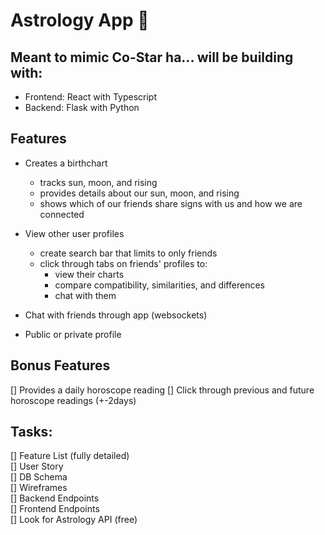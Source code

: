 # Astrology App 🔆

## Meant to mimic Co-Star ha... will be building with:

- Frontend: React with Typescript
- Backend: Flask with Python


## Features

- Creates a birthchart
    - tracks sun, moon, and rising 
    - provides details about our sun, moon, and rising
    - shows which of our friends share signs with us and how we are connected

- View other user profiles
    - create search bar that limits to only friends
    - click through tabs on friends' profiles to:
        * view their charts 
        * compare compatibility, similarities, and differences
        * chat with them

- Chat with friends through app (websockets)

- Public or private profile


## Bonus Features

[] Provides a daily horoscope reading
[] Click through previous and future horoscope readings (+-2days)

## Tasks:

[] Feature List (fully detailed) <br />
[] User Story <br />
[] DB Schema <br />
[] Wireframes <br />
[] Backend Endpoints <br />
[] Frontend Endpoints <br />
[] Look for Astrology API (free) <br />